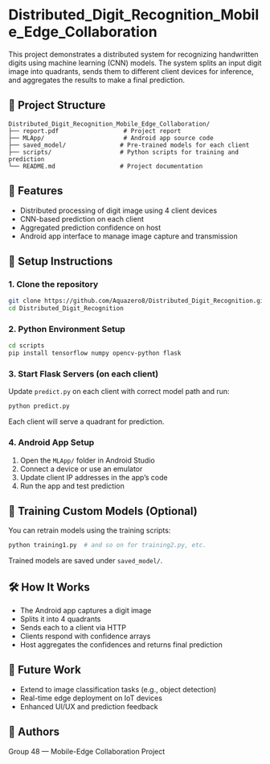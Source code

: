 # Distributed_Digit_Recognition_Mobile_Edge_Collaboration

This project demonstrates a distributed system for recognizing handwritten digits using machine learning (CNN) models. The system splits an input digit image into quadrants, sends them to different client devices for inference, and aggregates the results to make a final prediction.

## 📁 Project Structure
```
Distributed_Digit_Recognition_Mobile_Edge_Collaboration/
├── report.pdf                  # Project report
├── MLApp/                      # Android app source code
├── saved_model/               # Pre-trained models for each client
├── scripts/                   # Python scripts for training and prediction
└── README.md                  # Project documentation
```

## 🚀 Features
- Distributed processing of digit image using 4 client devices
- CNN-based prediction on each client
- Aggregated prediction confidence on host
- Android app interface to manage image capture and transmission

## 🔧 Setup Instructions
### 1. Clone the repository
```bash
git clone https://github.com/Aquazero8/Distributed_Digit_Recognition.git
cd Distributed_Digit_Recognition
```

### 2. Python Environment Setup
```bash
cd scripts
pip install tensorflow numpy opencv-python flask
```

### 3. Start Flask Servers (on each client)
Update `predict.py` on each client with correct model path and run:
```bash
python predict.py
```
Each client will serve a quadrant for prediction.

### 4. Android App Setup
1. Open the `MLApp/` folder in Android Studio
2. Connect a device or use an emulator
3. Update client IP addresses in the app’s code
4. Run the app and test prediction

## 🧪 Training Custom Models (Optional)
You can retrain models using the training scripts:
```bash
python training1.py  # and so on for training2.py, etc.
```
Trained models are saved under `saved_model/`.

## 🛠 How It Works
- The Android app captures a digit image
- Splits it into 4 quadrants
- Sends each to a client via HTTP
- Clients respond with confidence arrays
- Host aggregates the confidences and returns final prediction

## 📌 Future Work
- Extend to image classification tasks (e.g., object detection)
- Real-time edge deployment on IoT devices
- Enhanced UI/UX and prediction feedback

## 👥 Authors
Group 48 — Mobile-Edge Collaboration Project

